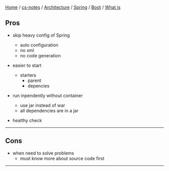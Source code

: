 [Home](https://mengxianbin.github.io) /
[cs-notes](https://mengxianbin.github.io/cs-notes/site) /
[Architecture](https://mengxianbin.github.io/cs-notes/site/Architecture) /
[Spring](https://mengxianbin.github.io/cs-notes/site/Architecture/Spring) /
[Boot](https://mengxianbin.github.io/cs-notes/site/Architecture/Spring/Boot) /
[What is](https://mengxianbin.github.io/cs-notes/site/Architecture/Spring/Boot/What%20is)

## Pros

* skip heavy config of Spring
    * auto configuration
    * no xml
    * no code generation    

* easier to start
    * starters
        * parent
        * depencies

* run inpendently without container
    * use jar instead of war
    * all dependencies are in a jar

* healthy check

---

## Cons

* when need to solve problems
    * must know more about source code first

---
